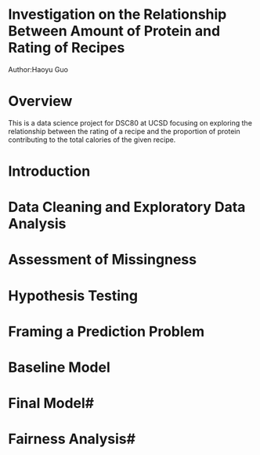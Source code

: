 # Investigation on the Relationship Between Amount of Protein and Rating of Recipes
Author:Haoyu Guo
# Overview #
This is a data science project for DSC80 at UCSD focusing on exploring the relationship between the rating of a recipe and the proportion of protein contributing to the total calories of the given recipe.
# Introduction #
# Data Cleaning and Exploratory Data Analysis #
# Assessment of Missingness #
# Hypothesis Testing #
# Framing a Prediction Problem #
# Baseline Model #
# Final Model#
# Fairness Analysis#
